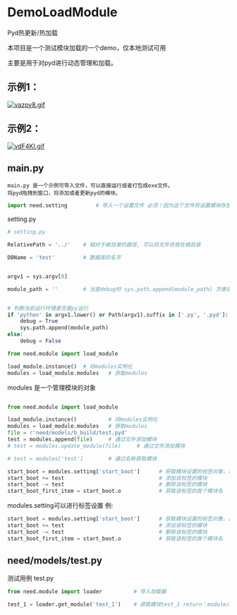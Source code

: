 # DemoLoadModule
Pyd热更新/热加载

本项目是一个测试模块加载的一个demo，仅本地测试可用

主要是用于对pyd进行动态管理和加载。
## 示例1：
[![vazpy8.gif](https://s1.ax1x.com/2022/08/15/vazpy8.gif)](https://imgtu.com/i/vazpy8)
## 示例2：
[![vdF4KI.gif](https://s1.ax1x.com/2022/08/15/vdF4KI.gif)](https://imgtu.com/i/vdF4KI)
## main.py

    main.py 是一个示例可导入文件，可以直接运行或者打包成exe文件。
    将pyd拖拽到窗口，将添加或者更新pyd的模块。

```python
import need.setting         # 导入一个设置文件 必须！因为这个文件将设置模块存放位置和sqlite.db存放位置

```
setting.py

```python
# setting.py

RelativePath = '../'    # 相对于根目录的路径, 可以将文件存放在根目录

DBName = 'test'         # 数据库的名字


argv1 = sys.argv[0]

module_path = ''        # 当是debug时 sys.path.append(module_path) 方便调用


# 判断当前运行环境是否是py运行
if 'python' in argv1.lower() or Path(argv1).suffix in ['.py', '.pyd']:
    debug = True
    sys.path.append(module_path)
else:
    debug = False

```

```python
from need.module import load_module

load_module.instance()  # 将modules实例化
modules = load_module.modules   # 获取modules
```

modules 是一个管理模块的对象
```python

from need.module import load_module

load_module.instance()          # 将modules实例化
modules = load_module.modules   # 获取modules
file = r'need/models/b_build/test.pyd'
test = modules.append(file)     # 通过文件添加模块
# test = modules.update_module(file)     # 通过文件添加模块

# test = modules['test']        # 通过名称获取模块

start_boot = modules.setting['start_boot']      # 获取模块设置的标签对象，存放模块名称
start_boot += test                              # 添加该标签的模块
start_boot -= test                              # 删除该标签的模块
start_boot_first_item = start_boot.o            # 获取该标签的首个模块名

```

modules.setting可以进行标签设置
例: 
```python
start_boot = modules.setting['start_boot']      # 获取模块设置的标签对象，存放模块名称
start_boot += test                              # 添加该标签的模块
start_boot -= test                              # 删除该标签的模块
start_boot_first_item = start_boot.o            # 获取该标签的首个模块名
```

## need/models/test.py

测试用例 test.py
```python
from need.module import loader          # 导入加载器

test_1 = loader.get_module('test_1')    # 获取模块test_1 return：module/None

```
    
    
    

